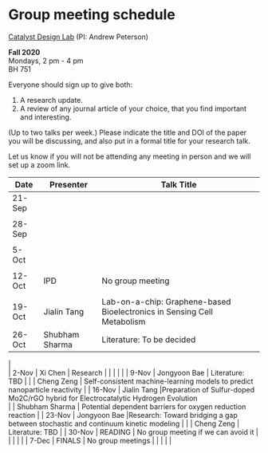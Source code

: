 # Group meeting schedule #
[Catalyst Design Lab](http://brown.edu/go/catalyst) (PI: Andrew Peterson)

**Fall 2020**  
Mondays, 2 pm - 4 pm  
BH 751

Everyone should sign up to give both:

1. A research update.
2. A review of any journal article of your choice, that you find important and interesting.

(Up to two talks per week.) Please indicate the title and DOI of the paper you will be discussing, and also put in a formal title for your research talk.

Let us know if you will not be attending any meeting in person and we will set up a zoom link.


|   Date     |   Presenter   |   Talk Title                                              |
| ---------- | ------------- | --------------------------------------------------------- |
| 21-Sep     |               |                                                           |
|            |               |                                                           |
| 28-Sep     |               |                                                           |
|            |               |                                                           |
| 5-Oct      |               |                                                           |
|            |               |                                                           |
| 12-Oct     |  IPD          | No group meeting                                          |
|            |               |                                                           |
| 19-Oct     | Jialin Tang   |Lab-on-a-chip: Graphene-based Bioelectronics in Sensing Cell Metabolism                                                           |            |               |                                                           |
| 26-Oct     | Shubham Sharma| Literature: To be decided                                  |                        |            | Xi Chen       | Literature: TBD |
|            
| 2-Nov      | Xi Chen       | Research                                         |
|            |               |                                                           |
| 9-Nov      |  Jongyoon Bae | Literature: TBD                                           |
|            |  Cheng Zeng   | Self-consistent machine-learning models to predict nanoparticle reactivity                                                          |
| 16-Nov     |  Jialin Tang  |Preparation of Sulfur-doped Mo2C/rGO hybrid for Electrocatalytic Hydrogen Evolution                                                          
|            |     Shubham Sharma       | Potential dependent barriers for oxygen reduction reaction                                                     |
| 23-Nov     |  Jongyoon Bae |Research: Toward bridging a gap between stochastic and continuum kinetic modeling                                                           |
|            |   Cheng Zeng  | Literature: TBD                                           |
| 30-Nov     |   READING     | No group meeting if we can avoid it                       |
|            |               |                                                           |
| 7-Dec      |   FINALS      | No group meetings                                         |
|            |               |                                                           |